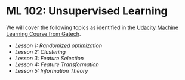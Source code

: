 # ML 102: Unsupervised Learning

We will cover the following topics as identified in the [Udacity Machine Learning Course from Gatech](https://www.udacity.com/course/machine-learning--ud262).

* _Lesson 1: Randomized optimization_
* _Lesson 2: Clustering_
* _Lesson 3: Feature Selection_
* _Lesson 4: Feature Transformation_
* _Lesson 5: Information Theory_



